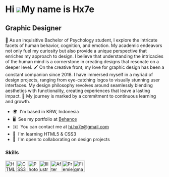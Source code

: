 Hi ![](https://user-images.githubusercontent.com/18350557/176309783-0785949b-9127-417c-8b55-ab5a4333674e.gif)My name is Hx7e
============================================================================================================================

Graphic Designer
----------------

👋 As an inquisitive Bachelor of Psychology student, I explore the intricate facets of human behavior, cognition, and emotion. My academic endeavors not only fuel my curiosity but also provide a unique perspective that enriches my approach to design. I believe that understanding the intricacies of the human mind is a cornerstone in creating designs that resonate on a deeper level. 🖌️ On the creative front, my love for graphic design has been a constant companion since 2018. I have immersed myself in a myriad of design projects, ranging from eye-catching logos to visually stunning user interfaces. My design philosophy revolves around seamlessly blending aesthetics with functionality, creating experiences that leave a lasting impact. 🚀 My journey is marked by a commitment to continuous learning and growth.

* 🌍  I'm based in KRW, Indonesia
* 🖥️  See my portfolio at [Behance](http://www.behance.net/Hx7e)
* ✉️  You can contact me at [hi.hx7e@gmail.com](mailto:hi.hx7e@gmail.com)
* 🧠  I'm learning HTML5 & CSS3
* 🤝  I'm open to collaborating on design projects

### Skills


<p align="left">
<a href="https://developer.mozilla.org/en-US/docs/Glossary/HTML5" target="_blank" rel="noreferrer"><img src="https://raw.githubusercontent.com/danielcranney/readme-generator/main/public/icons/skills/html5-colored.svg" width="36" height="36" alt="HTML5" /></a><a href="https://www.w3.org/TR/CSS/#css" target="_blank" rel="noreferrer"><img src="https://raw.githubusercontent.com/danielcranney/readme-generator/main/public/icons/skills/css3-colored.svg" width="36" height="36" alt="CSS3" /></a><a href="https://www.adobe.com/uk/products/photoshop.html" target="_blank" rel="noreferrer"><img src="https://raw.githubusercontent.com/danielcranney/readme-generator/main/public/icons/skills/photoshop-colored.svg" width="36" height="36" alt="Photoshop" /></a><a href="https://www.adobe.com/uk/products/illustrator.html" target="_blank" rel="noreferrer"><img src="https://raw.githubusercontent.com/danielcranney/readme-generator/main/public/icons/skills/illustrator-colored.svg" width="36" height="36" alt="Illustrator" /></a><a href="https://www.adobe.com/uk/products/aftereffects.html" target="_blank" rel="noreferrer"><img src="https://raw.githubusercontent.com/danielcranney/readme-generator/main/public/icons/skills/aftereffects-colored.svg" width="36" height="36" alt="After Effects" /></a><a href="https://www.adobe.com/uk/products/premiere.html" target="_blank" rel="noreferrer"><img src="https://raw.githubusercontent.com/danielcranney/readme-generator/main/public/icons/skills/premierepro-colored.svg" width="36" height="36" alt="Premiere Pro" /></a><a href="https://www.figma.com/" target="_blank" rel="noreferrer"><img src="https://raw.githubusercontent.com/danielcranney/readme-generator/main/public/icons/skills/figma-colored.svg" width="36" height="36" alt="Figma" /></a>
</p>
